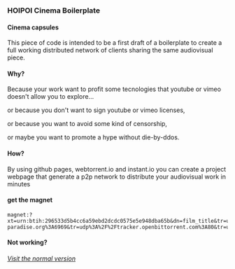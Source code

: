 ### HOIPOI Cinema Boilerplate

#### Cinema capsules

This piece of code is intended to be a first draft of a boilerplate to create a full working distributed network of clients sharing the same audiovisual piece.

#### Why?

Because your work want to profit some tecnologies that youtube or vimeo doesn't allow you to explore...

or because you don't want to sign youtube or vimeo licenses,

or because you want to avoid some kind of censorship,

or maybe you want to promote a hype without die-by-ddos. 

#### How?

By using github pages, webtorrent.io and instant.io you can create a project webpage that generate a p2p network to distribute your audiovisual work in minutes


#### get the magnet

    magnet:?xt=urn:btih:296533d5b4cc6a59ebd2dcdc0575e5e948dba65b&dn=film_title&tr=udp%3A%2F%2Fexplodie.org%3A6969&tr=udp%3A%2F%2Ftracker.coppersurfer.tk%3A6969&tr=udp%3A%2F%2Ftracker.leechers-paradise.org%3A6969&tr=udp%3A%2F%2Ftracker.openbittorrent.com%3A80&tr=udp%3A%2F%2Ftracker.opentrackr.org%3A1337&tr=udp%3A%2F%2Fzer0day.ch%3A1337&tr=wss%3A%2F%2Ftracker.btorrent.xyz&tr=wss%3A%2F%2Ftracker.fastcast.nz&tr=wss%3A%2F%2Ftracker.openwebtorrent.com

#### Not working?

###### [Visit the normal version]({{site.baseurl}})